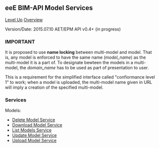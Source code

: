 ## eeE BIM-API Model Services ##

[Level Up](../README.md)
[Overview](./README.md)

Version/Date: 2015.07.10 AET/EPM  API v0.4+ (in progress)

### IMPORTANT

It is proposed to use **name locking** between multi-model and model. That is, any model is enforced to have the same name (*model_name*) as the multi-model it is a part of. To designate bewteen the models in a multi-model, the *domain_name* has to be used as part of presentation to user.

This is a requirement for the simplified interface called "confiormance level 1" to work; when a model is uploaded, the multi-model name given in URL will imply a creation of the specified multi-model. 

### Services

Models:

* [Delete Model Service](model_service_delete.md)
* [Download Model Service](model_service_download.md)
* [List Models Service](model_service_list.md)
* [Update Model Service](model_service_update.md)
* [Upload Model Service](model_service_upload.md)




